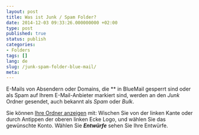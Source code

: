 ```yaml
---
layout: post
title: Was ist Junk / Spam Folder?
date: 2014-12-03 09:33:26.000000000 +02:00
type: post
published: true
status: publish
categories:
- Folders
tags: []
lang: de
slug: /junk-spam-folder-blue-mail/
meta:
---
```


E-Mails von Absendern oder Domains, die ** in BlueMail gesperrt sind oder als Spam auf Ihrem E-Mail-Anbieter markiert sind, werden an den *Junk* Ordner gesendet, auch bekannt als *Spam* oder *Bulk*.

Sie können [Ihre Ordner anzeigen](/navigieren-zwischen-Ordner/) mit: Wischen Sie von der linken Kante oder durch Antippen der oberen linken Ecke Logo, und wählen Sie das gewünschte Konto. Wählen Sie ***Entwürfe*** sehen Sie Ihre Entwürfe.
